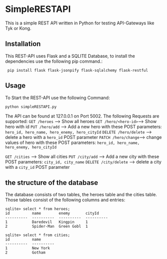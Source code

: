 # SimpleRESTAPI
This is a simple REST API written in Python for testing API-Gateways like Tyk or Kong.

## Installation
This REST-API uses Flask and a SQLITE Database, to install the dependencies use the following pip command.:
````
 pip install flask flask-jsonpify flask-sqlalchemy flask-restful
````

## Usage
To Start the REST-API use the following Command:
````
python simpleRESTAPI.py
````
The API can be found at 127.0.0.1 on Port 5002. The following Requests are supported:
`GET /heroes` --> Show all heroes 
`GET /hero/<hero-id>`--> Show hero with id
`PUT /hero/add` --> Add a new hero with these POST parameters: `hero_id, hero_name, hero_enemy, hero_cityId`
`DELETE /hero/delete` --> delete a hero with a `hero_id` POST parameter
`PATCH /hero/change`--> change values of hero with these POST parameters: `hero_id, hero_name, hero_enemy, hero_cityId`

`GET /cities` --> Show all cities 
`PUT /city/add` --> Add a new city with these POST parameters: `city_id, city_name`
`DELETE /city/delete` --> delete a city with a `city_id` POST parameter


## the structure of the database
The database consists of two tables, the heroes table and the cities table. Those tables consist of the following columns and entries:
````
sqlite> select * from heroes;
id          name        enemy       cityId
----------  ----------  ----------  ----------
1           Daredevil   Kingpin     1
2           Spider-Man  Green Gobl  1

sqlite> select * from cities;
id          name
----------  ----------
1           New York
2           Gotham
````